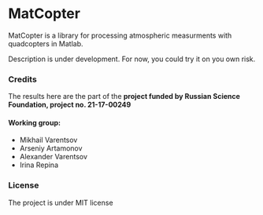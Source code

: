 # MatCopter

MatCopter is a library for processing atmospheric measurments with quadcopters in Matlab.

Description is under development. For now, you could try it on you own risk.

### Credits
The results here are the part of the __project funded by Russian Science Foundation, project no. 21-17-00249__

#### Working group:
* Mikhail Varentsov
* Arseniy Artamonov
* Alexander Varentsov
* Irina Repina

### License
The project is under MIT license



